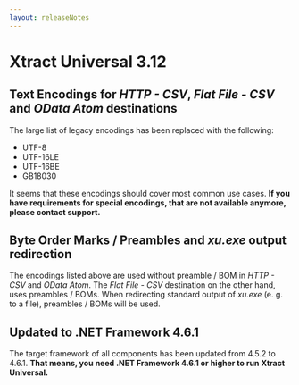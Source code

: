 ```yaml
---
layout: releaseNotes
---
```


# Xtract Universal 3.12

## Text Encodings for *HTTP - CSV*, *Flat File - CSV* and *OData Atom* destinations

The large list of legacy encodings has been replaced with the following:

* UTF-8
* UTF-16LE
* UTF-16BE
* GB18030

It seems that these encodings should cover most common use cases. **If you have requirements for special encodings, that are not available anymore, please contact support.**


## Byte Order Marks / Preambles and *xu.exe* output redirection

The encodings listed above are used without preamble / BOM in *HTTP - CSV* and *OData Atom*. The *Flat File - CSV* destination on the other hand, uses preambles / BOMs. When redirecting standard output of *xu.exe* (e. g. to a file), preambles / BOMs will be used.

## Updated to .NET Framework 4.6.1

The target framework of all components has been updated from 4.5.2 to 4.6.1. **That means, you need .NET Framework 4.6.1 or higher to run Xtract Universal.**